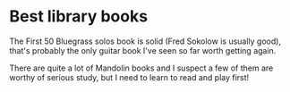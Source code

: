 # Best library books

The First 50 Bluegrass solos book is solid (Fred Sokolow is usually good),
that's probably the only guitar book I've seen so far worth getting again.

There are quite a lot of Mandolin books and I suspect a few of them are
worthy of serious study, but I need to learn to read and play first!


